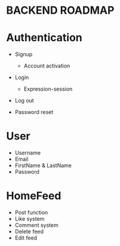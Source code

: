 # BACKEND ROADMAP

# Authentication

 - Signup 
    - Account activation
 - Login
    - Expression-session

 - Log out

 - Password reset

# User

 - Username
 - Email
 - FirstName & LastName
 - Password

# HomeFeed

  - Post function
  - Like system
  - Comment system
  - Delete feed 
  - Edit feed

